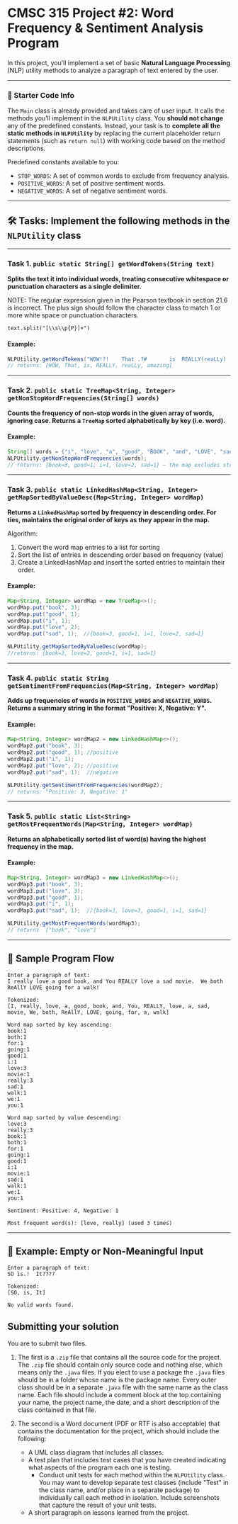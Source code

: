 # CMSC 315 Project #2: Word Frequency & Sentiment Analysis Program

In this project, you’ll implement a set of basic **Natural Language Processing**
(NLP) utility methods to analyze a paragraph of text entered by the user.

---

### 🧱 Starter Code Info

The `Main` class is already provided and takes care of user input. It calls the
methods you’ll implement in the `NLPUtility` class. You **should not change**
any of the predefined constants. Instead, your task is to **complete all the
static methods in `NLPUtility`** by replacing the current placeholder return
statements (such as `return null`) with working code based on the method
descriptions.

Predefined constants available to you:

- `STOP_WORDS`: A set of common words to exclude from frequency analysis.
- `POSITIVE_WORDS`: A set of positive sentiment words.
- `NEGATIVE_WORDS`: A set of negative sentiment words.

---

## 🛠️ Tasks: Implement the following methods in the `NLPUtility` class

---

### Task 1. `public static String[] getWordTokens(String text)`

**Splits the text it into individual words, treating consecutive whitespace or
punctuation characters as a single delimiter.**

NOTE: The regular expression given in the Pearson textbook in section 21.6 is
incorrect. The plus sign should follow the character class to match 1 or more
white space or punctuation characters.

`text.split("[\\s\\p{P}]+")`

#### Example:

```java
NLPUtility.getWordTokens("WOW!?!    That .?#       is  REALLY(reaLLy)  amazing!    ");
// returns: [WOW, That, is, REALLY, reaLLy, amazing]
```

---

### Task 2. `public static TreeMap<String, Integer> getNonStopWordFrequencies(String[] words)`

**Counts the frequency of non-stop words in the given array of words, ignoring
case. Returns a `TreeMap` sorted alphabetically by key (i.e. word).**

#### Example:

```java
String[] words = {"i", "love", "a", "good", "BOOK", "and", "LOVE", "sad", "BooK", "book"};
NLPUtility.getNonStopWordFrequencies(words);
// returns: {book=3, good=1, i=1, love=2, sad=1} — the map excludes stop-words "a", "and"
```

---

### Task 3. `public static LinkedHashMap<String, Integer> getMapSortedByValueDesc(Map<String, Integer> wordMap)`

**Returns a `LinkedHashMap` sorted by frequency in descending order. For ties,
maintains the original order of keys as they appear in the map.**

Algorithm:

1. Convert the word map entries to a list for sorting
2. Sort the list of entries in descending order based on frequency (value)
3. Create a LinkedHashMap and insert the sorted entries to maintain their order.

#### Example:

```java
Map<String, Integer> wordMap = new TreeMap<>();
wordMap.put("book", 3);
wordMap.put("good", 1);
wordMap.put("i", 1);
wordMap.put("love", 2);
wordMap.put("sad", 1);  //{book=3, good=1, i=1, love=2, sad=1}

NLPUtility.getMapSortedByValueDesc(wordMap);
//returns: {book=3, love=2, good=1, i=1, sad=1}
```

---

### Task 4. `public static String getSentimentFromFrequencies(Map<String, Integer> wordMap)`

**Adds up frequencies of words in `POSITIVE_WORDS` and `NEGATIVE_WORDS`. Returns
a summary string in the format "Positive: X, Negative: Y".**

#### Example:

```java
Map<String, Integer> wordMap2 = new LinkedHashMap<>();
wordMap2.put("book", 3);
wordMap2.put("good", 1); //positive
wordMap2.put("i", 1);
wordMap2.put("love", 2); //positive
wordMap2.put("sad", 1);  //negative

NLPUtility.getSentimentFromFrequencies(wordMap2);
// returns: "Positive: 3, Negative: 1"
```

---

### Task 5. `public static List<String> getMostFrequentWords(Map<String, Integer> wordMap)`

**Returns an alphabetically sorted list of word(s) having the highest frequency
in the map.**

#### Example:

```java
Map<String, Integer> wordMap3 = new LinkedHashMap<>();
wordMap3.put("book", 3);
wordMap3.put("love", 3);
wordMap3.put("good", 1);
wordMap3.put("i", 1);
wordMap3.put("sad", 1);  //{book=3, love=3, good=1, i=1, sad=1}

NLPUtility.getMostFrequentWords(wordMap3);
// returns  ["book", "love"]
```

---

## 🧪 Sample Program Flow

```text
Enter a paragraph of text:
I really love a good book, and You REALLY love a sad movie.  We both ReAllY LOVE going for a walk!

Tokenized:
[I, really, love, a, good, book, and, You, REALLY, love, a, sad, movie, We, both, ReAllY, LOVE, going, for, a, walk]

Word map sorted by key ascending:
book:1
both:1
for:1
going:1
good:1
i:1
love:3
movie:1
really:3
sad:1
walk:1
we:1
you:1

Word map sorted by value descending:
love:3
really:3
book:1
both:1
for:1
going:1
good:1
i:1
movie:1
sad:1
walk:1
we:1
you:1

Sentiment: Positive: 4, Negative: 1

Most frequent word(s): [love, really] (used 3 times)
```

---

## 🚫 Example: Empty or Non-Meaningful Input

```text
Enter a paragraph of text:
SO is.!  It????

Tokenized:
[SO, is, It]

No valid words found.
```

## Submitting your solution

You are to submit two files.

1. The first is a `.zip` file that contains all the source code for the project.
   The `.zip` file should contain only source code and nothing else, which means
   only the `.java` files. If you elect to use a package the `.java` files
   should be in a folder whose name is the package name. Every outer class
   should be in a separate `.java` file with the same name as the class name.
   Each file should include a comment block at the top containing your name, the
   project name, the date, and a short description of the class contained in
   that file.

2. The second is a Word document (PDF or RTF is also acceptable) that contains
   the documentation for the project, which should include the following:
   - A UML class diagram that includes all classes.
   - A test plan that includes test cases that you have created indicating what
     aspects of the program each one is testing.
     - Conduct unit tests for each method within the `NLPUtility` class. You may
       want to develop separate test classes (include "Test" in the class name,
       and/or place in a separate package) to individually call each method in
       isolation. Include screenshots that capture the result of your unit
       tests.
   - A short paragraph on lessons learned from the project.
